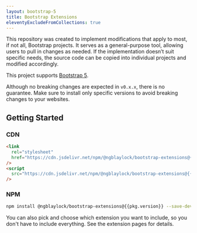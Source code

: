 ```yaml
---
layout: bootstrap-5
title: Bootstrap Extensions
eleventyExcludeFromCollections: true
---
```


This repository was created to implement modifications that apply to most, if not all, Bootstrap projects. It serves as a general-purpose tool, allowing users to pull in changes as needed. If the implementation doesn’t suit specific needs, the source code can be copied into individual projects and modified accordingly.

This project supports [Bootstrap 5](https://getbootstrap.com/).

<div class="alert alert-warning">Although no breaking changes are expected in <code>v0.x.x</code>, there is no guarantee. Make sure to install only specific versions to avoid breaking changes to your websites.</div>

## Getting Started

### CDN

```html
<link
  rel="stylesheet"
  href="https://cdn.jsdelivr.net/npm/@ngblaylock/bootstrap-extensions@{{pkg.version}}/dist/css/bootstrap-extensions.min.css"
/>
<script
  src="https://cdn.jsdelivr.net/npm/@ngblaylock/bootstrap-extensions@{{pkg.version}}/dist/js/bootstrap-extensions.min.js"
/>
```

### NPM

```bash
npm install @ngblaylock/bootstrap-extensions@{{pkg.version}} --save-dev --save-exact
```

You can also pick and choose which extension you want to include, so you don't have to include everything. See the extension pages for details.